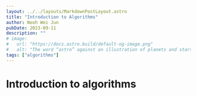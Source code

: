 ```yaml
---
layout: ../../layouts/MarkdownPostLayout.astro
title: "Introduction to Algorithms"
author: Neoh Wei Jun
pubDate: 2023-09-11
description: ""
# image:
#   url: "https://docs.astro.build/default-og-image.png"
#   alt: "The word “astro” against an illustration of planets and stars."
tags: ["algorithms"]
---
```


# Introduction to algorithms
